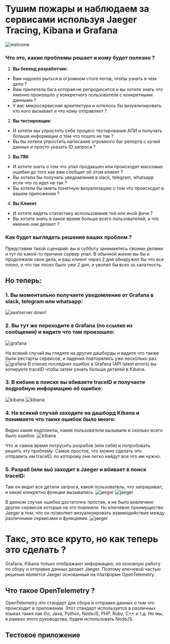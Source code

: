 # Тушим пожары и наблюдаем за сервисами используя Jaeger Tracing, Kibana и Grafana

![welcome](img/00-elastic-grafana-kibana.png)

### Что это, какие проблемы решает и кому будет полезно ?

1. **Вы бекенд разработчик**:
- Вам надоело рыться в огромном стоге логов, чтобы узнать в чем дело ?
- Вам прилетела бага которая не репродюсится и вы хотите знать что именно произошло у конкретного пользователя с конкретными данными ?
- У вас микросервисная архитектура и хотелось бы визуализировать кто кого вызывает и что кому отправляет ?

2. **Вы тестировщик**:
- И хотели мы упростить себе процесс тестирования АПИ и получать больше информации о том что пошло не так ?
- Вы бы хотели упростить написание огромного баг репорта с кучей данных и просто указать ID запроса ?

3. **Вы ПМ**:
- И хотите знать о том что упал продакшен или происходят массовые ошибки до того как вам сообщит об этом клиент ?
- Вы хотeли бы получать уведомления в slack, telegram, whatsapp если что то идет не так ?
- Вы хотели бы иметь понятную визуализацию о том что происходит в вашем приложении ?

4. **Вы Клиент**
- И хотите видеть статистику использования той или иной фичи ?
- Вы хотите знать в какое время больше всего пользователей, и что именно они делают ?

### Как будет выглядеть решение ваших проблем ?
Представим такой сценарий: вы в субботу занимаетесь своими делами и тут по какой-то причине 
сервер упал. 
В обычной жизни вы бы и продолжили свои дела, и ваш клиент через 2 дня обнаружил бы что
все плохо, и что так плохо было уже 2 дня, и уволил бы всех за халатность.

## Но теперь: 
### 1. Вы моментально получаете уведомление от Grafana в slack, telegram или whatsapp:
![aaa!server down!](img/01-slack-alert.png)

### 2. Вы тут же переходите в Grafana (по ссылке из сообщения) и видите что там произошло:
![grafana](img/02-grafana-dashboard.png)

На всякий случай вы глядите на другие дашборды и видите что также были рестарты сервисов, и падения повторялись уже несколько раз.
![grafana](img/02-grafana-dashboard-1.png)
В списке последних ошибок в Grafana (API latest errors) вы копируете traceID чтобы затем узнать больше деталей в Kibana.

### 3. В кибане в поиске вы вбиваете traceID и получаете подробную информацию об ошибке:
![kibana](img/03-kibana-search-1.png)
![kibana](img/03-kibana-search-2.png)

### 4. На всякий случай заходите на дашборд Kibana и понимаете что таких ошибок было много:
Видно какие ендпоинты, какие пользователи вызывали и сколько всего было ошибок.
![kibana](img/04-kibana-dashboard.png)

Что ж самое время потрусить разрабов (или себя) и попробовать решить эту проблему.
Самое простое, что можно сделать это отправить им traceID, по которому они легко найдут все что им нужно.

### 5. Разраб (или вы) заходит в Jaeger и вбивает в поиск traceID:
Там он видит все детали запроса, какой пользователь, что запрашивал, и какие конкретно функции вызывались.
![jaeger](img/05-jaeger-search-1.png)
![jaeger](img/06-jaeger-search-2.png)

В данном случае ошибка достаточно простая, и не было вовлечено других сервисов которые на это повлияли.
Но ключевое преимущество Jaeger в том, что он позволяет визуализировать взаимодействие между различными сервисами и функциями.
![jaeger](img/06-jaeger-search-3.png)

# Такс, это все круто, но как теперь это сделать ?
Grafana, Kibana только отображают информацию, но основную работу по сбору и отправке данных делает Jaeger.
Поэтому ключевой частью решения является Jaeger основанный на платформе OpenTelemetry.

## Что такое OpenTelemetry ?
OpenTelemetry это стандарт для сбора и отправки данных о том что происходит в приложении.
Этот стандарт используется в различных языках таких как Go, Java, Python, NodeJS, PHP, Ruby, C++ и т.д.
Но мы, в рамках этого руководства, будем использовать NodeJS.

## Тестовое приложение

